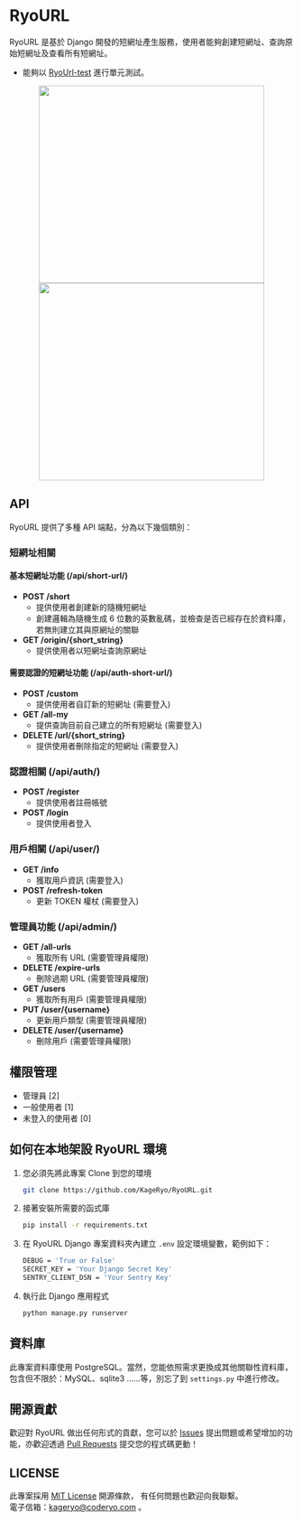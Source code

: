 # RyoURL

RyoURL 是基於 Django 開發的短網址產生服務，使用者能夠創建短網址、查詢原始短網址及查看所有短網址。  
- 能夠以 [RyoUrl-test](https://github.com/KageRyo/RyoURL-test) 進行單元測試。  

<div align="center">
  <img src="https://github.com/user-attachments/assets/698a6aa8-797b-431e-b218-816e36b26db9" width="400" height="350">
  <img src="https://github.com/user-attachments/assets/4a6bd2e2-d8c9-43aa-bdd6-ce6a305c6063" width="400" height="350">
</div>

## API

RyoURL 提供了多種 API 端點，分為以下幾個類別：

### 短網址相關

#### 基本短網址功能 (/api/short-url/)

- **POST /short**
  - 提供使用者創建新的隨機短網址
  - 創建邏輯為隨機生成 6 位數的英數亂碼，並檢查是否已經存在於資料庫，若無則建立其與原網址的關聯
- **GET /origin/{short_string}**
  - 提供使用者以短網址查詢原網址

#### 需要認證的短網址功能 (/api/auth-short-url/)

- **POST /custom**
  - 提供使用者自訂新的短網址 (需要登入)
- **GET /all-my**
  - 提供查詢目前自己建立的所有短網址 (需要登入)
- **DELETE /url/{short_string}**
  - 提供使用者刪除指定的短網址 (需要登入)

### 認證相關 (/api/auth/)

- **POST /register**
  - 提供使用者註冊帳號
- **POST /login**
  - 提供使用者登入

### 用戶相關 (/api/user/)

- **GET /info**
  - 獲取用戶資訊 (需要登入)
- **POST /refresh-token**
  - 更新 TOKEN 權杖 (需要登入)

### 管理員功能 (/api/admin/)

- **GET /all-urls**
  - 獲取所有 URL (需要管理員權限)
- **DELETE /expire-urls**
  - 刪除過期 URL (需要管理員權限)
- **GET /users**
  - 獲取所有用戶 (需要管理員權限)
- **PUT /user/{username}**
  - 更新用戶類型 (需要管理員權限)
- **DELETE /user/{username}**
  - 刪除用戶 (需要管理員權限)
  
## 權限管理

- 管理員 [2]
- 一般使用者 [1]
- 未登入的使用者 [0]

## 如何在本地架設 RyoURL 環境

1. 您必須先將此專案 Clone 到您的環境
    ```bash
    git clone https://github.com/KageRyo/RyoURL.git
    ```
2. 接著安裝所需要的函式庫
    ```bash
    pip install -r requirements.txt
    ```
3. 在 RyoURL Django 專案資料夾內建立 `.env` 設定環境變數，範例如下：
    ```bash
    DEBUG = 'True or False'
    SECRET_KEY = 'Your Django Secret Key'
    SENTRY_CLIENT_DSN = 'Your Sentry Key'
    ```
4. 執行此 Django 應用程式
    ```bash
    python manage.py runserver
    ```

## 資料庫

此專案資料庫使用 PostgreSQL。當然，您能依照需求更換成其他關聯性資料庫，包含但不限於：MySQL、sqlite3 ......等，別忘了到 `settings.py` 中進行修改。

## 開源貢獻

歡迎對 RyoURL 做出任何形式的貢獻，您可以於 [Issues](https://github.com/KageRyo/RyoURL/issues) 提出問題或希望增加的功能，亦歡迎透過 [Pull Requests](https://github.com/KageRyo/RyoURL/pulls) 提交您的程式碼更動！

## LICENSE

此專案採用 [MIT License](License) 開源條款，
有任何問題也歡迎向我聯繫。  
電子信箱：[kageryo@coderyo.com](mailto:kageryo@coderyo.com) 。
